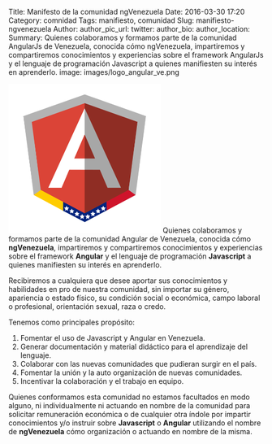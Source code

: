 Title: Manifesto de la comunidad ngVenezuela
Date: 2016-03-30 17:20
Category: comnidad
Tags: manifiesto, comunidad
Slug: manifiesto-ngvenezuela
Author:
author_pic_url:
twitter:
author_bio:
author_location:
Summary: Quienes colaboramos y formamos parte de la comunidad AngularJs de Venezuela, conocida cómo ngVenezuela, impartiremos y compartiremos conocimientos y experiencias sobre el framework AngularJs y el lenguaje de programación Javascript a quienes manifiesten su interés en aprenderlo.
image: images/logo_angular_ve.png

![ngVenezuela Logo](images/logo_angular_ve.png)
Quienes colaboramos y formamos parte de la comunidad Angular de Venezuela, conocida cómo **ngVenezuela**, impartiremos y compartiremos conocimientos y experiencias sobre el framework **Angular** y el lenguaje de programación **Javascript** a quienes manifiesten su interés en aprenderlo.

Recibiremos a cualquiera que desee aportar sus conocimientos y habilidades en pro de nuestra comunidad, sin importar su género, apariencia o estado físico, su condición social o económica, campo laboral o profesional, orientación sexual, raza o credo.

Tenemos como principales propósito:

1. Fomentar el uso de Javascript y Angular en Venezuela.
2. Generar documentación y material didáctico para el aprendizaje del lenguaje.
3. Colaborar con las nuevas comunidades que pudieran surgir en el país.
4. Fomentar la unión y la auto organización de nuevas comunidades.
5. Incentivar la colaboración y el trabajo en equipo.

Quienes conformamos esta comunidad no estamos facultados en modo alguno, ni individualmente ni actuando en nombre de la comunidad para solicitar remuneración económica o de cualquier otra índole por impartir conocimientos y/o instruir sobre **Javascript** o **Angular** utilizando el nombre de **ngVenezuela** cómo organización o actuando en nombre de la misma.
